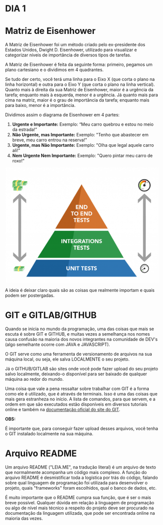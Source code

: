# DIA 1 

# Matriz de Eisenhower

A Matriz de Eisenhower foi um método criado pelo ex-presidente dos Estados Unidos, Dwight D. Eisenhower, utilizado para visualizar e categorizar níveis de importância de diversos tipos de tarefas.

A Matriz de Eisenhower é feita da seguinte forma: primeiro, pegamos um plano cartesiano e o dividimos em 4 quadrantes.

Se tudo der certo, você terá uma linha para o Eixo X (que corta o plano na linha horizontal) e outra para o Eixo Y (que corta o plano na linha vertical). Quanto mais à direita da sua Matriz de Eisenhower, maior é a urgência da tarefa; enquanto mais à esquerda, menor é a urgência. Já quanto mais para cima na matriz, maior é o grau de importância da tarefa; enquanto mais para baixo, menor é a importância.

Dividimos assim o diagrama de Eisenhower em 4 partes:

1. **Urgente e Importante:** Exemplo: “Meu carro quebrou e estou no meio da estrada!”
2. **Não Urgente, mas Importante:** Exemplo: "Tenho que abastecer em breve, meu carro entrou na reserva!"
3. **Urgente, mas Não Importante:** Exemplo: "Olha que legal aquele carro ali!"
4. **Nem Urgente Nem Importante:** Exemplo: "Quero pintar meu carro de roxo!"

<div align="center">
<img src="imagens/teste.png" alt="matriz" width="500">
</div>


A ideia é deixar claro quais são as coisas que realmente importam e quais podem ser postergadas.

# GIT e GITLAB/GITHUB

Quando se inicia no mundo da programação, uma das coisas que mais se escuta é sobre GIT e GITHUB, e muitas vezes a semelhança nos nomes causa confusão na maioria dos novos integrantes na comunidade de DEV's (algo semelhante ocorre com JAVA e JAVASCRIPT).

O GIT serve como uma ferramenta de versionamento de arquivos na sua máquina local, ou seja, ele salva LOCALMENTE o seu projeto.

Já o GITHUB/GITLAB são sites onde você pode fazer upload do seu projeto salvo localmente, deixando-o disponível para ser baixado de qualquer máquina ao redor do mundo.

Uma coisa que vale a pena ressaltar sobre trabalhar com GIT é a forma como ele é utilizado, que é através de terminais. Isso é uma das coisas que mais gera estranheza no início. A lista de comandos, para que servem, e a ordem em que são executados estão disponíveis em diversos tutoriais online e também na [documentação oficial do site do GIT](https://comandosgit.github.io/).

**OBS:** 

É importante que, para conseguir fazer upload desses arquivos, você tenha o GIT instalado localmente na sua máquina.

# Arquivo README

Um arquivo README ("LEIA.ME", na tradução literal) é um arquivo de texto que normalmente acompanha um código mais complexo. A função do arquivo README é desmistificar toda a logística por trás do código, falando sobre qual linguagem de programação foi utilizada para desenvolver o projeto, quais "frameworks" foram escolhidos, qual o banco de dados, etc.

É muito importante que o README cumpra sua função, que é ser o mais breve possível. Qualquer dúvida em relação à linguagem de programação ou algo de nível mais técnico a respeito do projeto deve ser procurado na documentação da linguagem utilizada, que pode ser encontrada online na maioria das vezes.